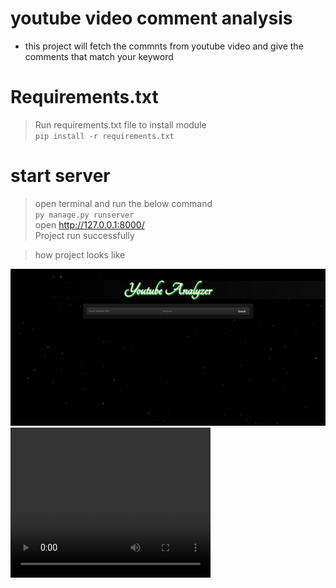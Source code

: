 # youtube video comment analysis
- this project will fetch the commnts from youtube video and give the comments that match your keyword

# Requirements.txt
> Run requirements.txt file to install module<br>
`pip install -r requirements.txt`

# start server
> open terminal and run the below command<br>
`py manage.py runserver`<br>
> open http://127.0.0.1:8000/ <br>
> Project run successfully


>how project looks like
<img src="ui.png">

<video width="320" height="240" controls>
  <source src="./PROJECT_SAMPLE.mp4" type="video/mp4">
  Your browser does not support the video tag.
</video>

